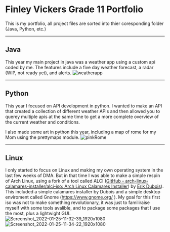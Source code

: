 # Finley Vickers Grade 11 Portfolio

This is my portfolio, all project files are sorted into thier coresponding folder (Java, Python, etc.)

---

## Java

This year my main project in java was a weather app using a custom api coded by me. The features include a five day weather forecast, a radar (WIP, not ready yet), and alerts. 
![weatherapp](https://user-images.githubusercontent.com/47485594/151046320-fccbb1d2-3d15-4bf1-9869-9d56e62f5360.png)

---

## Python

This year I focused on API development in python. I wanted to make an API that created a collection of different weather APIs and then allowed you to querey multiple apis at the same time to get a more complete overview of the current weather and conditions. 

I also made some art in python this year, including a map of rome for my Mom using the prettymaps module. 
![pinkRome](https://user-images.githubusercontent.com/47485594/151046347-73f6e580-fabb-4b50-bf71-9b9f390e7288.png)

---

## Linux

I only started to focus on Linux and making my own operating system in the last few weeks of DMA. But in that time I was able to make a simple respin of Arch Linux, using a fork of a tool called ALCI ([GitHub - arch-linux-calamares-installer/alci-iso: Arch Linux Calamares Installer](https://github.com/arch-linux-calamares-installer/alci-iso)) by [Erik Dubois](https://github.com/erikdubois)). This included a simple calamares installer by Dubois and a simple desktop enviroment called Gnome (https://www.gnome.org/ ). My goal for this first iso was not to make something revolutionary, it was just to familiraise myself with some tools avalible, and to package some packages that I use the most, plus a lightwight GUI. 
![Screenshot_2022-01-25-11-32-39_1920x1080](https://user-images.githubusercontent.com/47485594/151046605-3ebb71b5-de7d-402b-b8ee-b0ac3efa7257.png)
![Screenshot_2022-01-25-11-34-22_1920x1080](https://user-images.githubusercontent.com/47485594/151046788-8c98dc94-43ab-4745-bbed-8ecb2ad79426.png)
